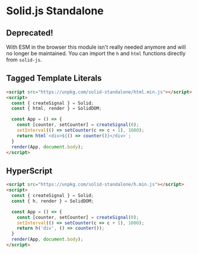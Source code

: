 # Solid.js Standalone

## Deprecated!

With ESM in the browser this module isn't really needed anymore and will no longer be maintained. You can import the `h` and `html` functions directly from `solid-js`.

## Tagged Template Literals
```html
<script src="https://unpkg.com/solid-standalone/html.min.js"></script>
<script>
  const { createSignal } = Solid;
  const { html, render } = SolidDOM;

  const App = () => {
    const [counter, setCounter] = createSignal(0);
    setInterval(() => setCounter(c => c + 1), 1000);
    return html`<div>${() => counter()}</div>`;
  }
  render(App, document.body);
</script>
```

## HyperScript
```html
<script src="https://unpkg.com/solid-standalone/h.min.js"></script>
<script>
  const { createSignal } = Solid;
  const { h, render } = SolidDOM;

  const App = () => {
    const [counter, setCounter] = createSignal(0);
    setInterval(() => setCounter(c => c + 1), 1000);
    return h('div', () => counter());
  }
  render(App, document.body);
</script>
```
